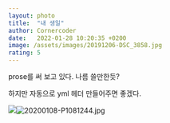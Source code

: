 ```yaml
---
layout: photo
title:  "내 생일"
author: Cornercoder
date:   2022-01-28 10:20:35 +0200
image: /assets/images/20191206-DSC_3858.jpg
rating: 5
---
```


prose를 써 보고 있다. 나름 쓸만한듯? 


하지만 자동으로 yml 헤더 만들어주면 좋겠다.

![]({{site.baseurl}}/assets/images/20200108-P1081244.jpg)![20200108-P1081244.jpg]({{site.baseurl}}/assets/images/20200108-P1081244.jpg)



